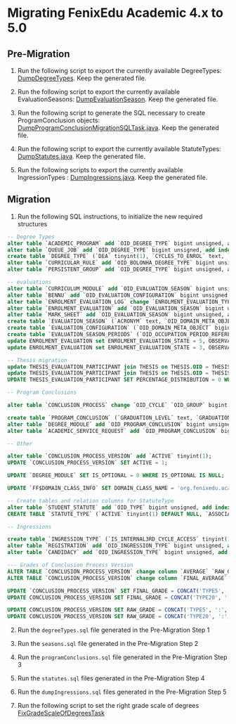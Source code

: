 # Migrating FenixEdu Academic 4.x to 5.0

## Pre-Migration

1. Run the following script to export the currently available DegreeTypes: [DumpDegreeTypes](https://gist.github.com/jcarvalho/00aa8e194603fd26ec1d). Keep the generated file.

2. Run the following script to export the currently available EvaluationSeasons: [DumpEvaluationSeason](https://gist.github.com/pedrosan7os/53ff0165cf13266857f9). Keep the generated file.

3. Run the following script to generate the SQL necessary to create ProgramConclusion objects: [DumpProgramConclusionMigrationSQLTask.java](https://gist.github.com/sergiofbsilva/2f4b88377536a6ff0c68). Keep the generated file.

4. Run the following script to export the currently available StatuteTypes: [DumpStatutes.java](https://gist.github.com/jcarvalho/90205db88544e340dc2e). Keep the generated file.

5. Run the following scripts to export the currently available IngressionTypes : [DumpIngressions.java](https://gist.github.com/jcarvalho/cbda742415f67129bc39). Keep the generated file.

## Migration

1. Run the following SQL instructions, to initialize the new required structures

```sql
-- Degree Types
alter table `ACADEMIC_PROGRAM` add `OID_DEGREE_TYPE` bigint unsigned, add index (OID_DEGREE_TYPE);
alter table `QUEUE_JOB` add `OID_DEGREE_TYPE` bigint unsigned, add index (OID_DEGREE_TYPE);
create table `DEGREE_TYPE` (`DEA` tinyint(1), `CYCLES_TO_ENROL` text, `MASTER_DEGREE` tinyint(1), `CYCLES` text, `OID_BENNU` bigint unsigned, `OID_DOMAIN_META_OBJECT` bigint unsigned, `BOLONHA` tinyint(1), `DEGREE_TYPE` tinyint(1), `OID` bigint unsigned, `EMPTY` tinyint(1), `DFA` tinyint(1), `NAME` text, primary key (OID), index (OID_BENNU), index (OID)) ENGINE=InnoDB, character set utf8;
alter table `CURRICULAR_RULE` add `OID_BOLONHA_DEGREE_TYPE` bigint unsigned, add index (OID_BOLONHA_DEGREE_TYPE);
alter table `PERSISTENT_GROUP` add `OID_DEGREE_TYPE` bigint unsigned, add index (OID_DEGREE_TYPE);

-- evaluations
alter table `CURRICULUM_MODULE` add `OID_EVALUATION_SEASON` bigint unsigned, add index (OID_EVALUATION_SEASON);
alter table `BENNU` add `OID_EVALUATION_CONFIGURATION` bigint unsigned;
alter table `ENROLMENT_EVALUATION_LOG` change `ENROLMENT_EVALUATION_TYPE` `EVALUATION_SEASON` text;
alter table `ENROLMENT_EVALUATION` add `OID_EVALUATION_SEASON` bigint unsigned, add index (OID_EVALUATION_SEASON);
alter table `MARK_SHEET` add `OID_EVALUATION_SEASON` bigint unsigned, add index (OID_EVALUATION_SEASON);
create table `EVALUATION_SEASON` (`ACRONYM` text, `OID_DOMAIN_META_OBJECT` bigint unsigned, `IMPROVEMENT` tinyint(1), `OID_EVALUATION_CONFIGURATION` bigint unsigned, `OID` bigint unsigned, `SPECIAL_AUTHORIZATION` tinyint(1), `SPECIAL` tinyint(1), `NORMAL` tinyint(1), `NAME` text, `OID_EVALUATION_CONFIGURATION_AS_DEFAULT` bigint unsigned, primary key (OID), index (OID_EVALUATION_CONFIGURATION), index (OID)) ENGINE=InnoDB, character set utf8;
create table `EVALUATION_CONFIGURATION` (`OID_DOMAIN_META_OBJECT` bigint unsigned, `OID_DEFAULT_EVALUATION_SEASON` bigint unsigned, `OID_ROOT` bigint unsigned, `OID` bigint unsigned, primary key (OID), index (OID)) ENGINE=InnoDB, character set utf8;
create table `EVALUATION_SEASON_PERIODS` (`OID_OCCUPATION_PERIOD_REFERENCE` bigint unsigned, `OID_EVALUATION_SEASON` bigint unsigned, primary key (OID_OCCUPATION_PERIOD_REFERENCE, OID_EVALUATION_SEASON), index (OID_OCCUPATION_PERIOD_REFERENCE), index (OID_EVALUATION_SEASON)) ENGINE=InnoDB, character set utf8;
update ENROLMENT_EVALUATION set ENROLMENT_EVALUATION_STATE = 5, OBSERVATION = null where OBSERVATION = 'RECTIFICADO';
update ENROLMENT_EVALUATION set ENROLMENT_EVALUATION_STATE = 3, OBSERVATION = null where OBSERVATION = 'RECTIFICAÇÃO';

-- Thesis migration
update THESIS_EVALUATION_PARTICIPANT join THESIS on THESIS.OID = THESIS_EVALUATION_PARTICIPANT.OID_THESIS set THESIS_EVALUATION_PARTICIPANT.PERCENTAGE_DISTRIBUTION = THESIS.ORIENTATOR_CREDITS_DISTRIBUTION where THESIS_EVALUATION_PARTICIPANT.TYPE = 'ORIENTATOR' and THESIS_EVALUATION_PARTICIPANT.PERCENTAGE_DISTRIBUTION is null;
update THESIS_EVALUATION_PARTICIPANT join THESIS on THESIS.OID = THESIS_EVALUATION_PARTICIPANT.OID_THESIS set THESIS_EVALUATION_PARTICIPANT.PERCENTAGE_DISTRIBUTION = (100 - THESIS.ORIENTATOR_CREDITS_DISTRIBUTION) where THESIS_EVALUATION_PARTICIPANT.TYPE = 'COORIENTATOR' and THESIS_EVALUATION_PARTICIPANT.PERCENTAGE_DISTRIBUTION is null;
UPDATE THESIS_EVALUATION_PARTICIPANT SET PERCENTAGE_DISTRIBUTION = 0 WHERE PERCENTAGE_DISTRIBUTION IS NULL;

-- Program Conclusions

alter table `CONCLUSION_PROCESS` change `OID_CYCLE` `OID_GROUP` bigint unsigned;

create table `PROGRAM_CONCLUSION` (`GRADUATION_LEVEL` text, `GRADUATION_TITLE` text, `SKIP_VALIDATION` tinyint(1), `DESCRIPTION` text, `AVERAGE_EDITABLE` tinyint(1), `OID_DOMAIN_META_OBJECT` bigint unsigned, `OID_ROOT` bigint unsigned, `EVENT_TYPES` text, `OID` bigint unsigned, `TARGET_STATE` text, `ALUMNI_PROVIDER` tinyint(1), `NAME` text, primary key (OID), index (OID_ROOT), index (OID)) ENGINE=InnoDB, character set utf8;
alter table `DEGREE_MODULE` add `OID_PROGRAM_CONCLUSION` bigint unsigned, add index (OID_PROGRAM_CONCLUSION);
alter table `ACADEMIC_SERVICE_REQUEST` add `OID_PROGRAM_CONCLUSION` bigint unsigned, add index (OID_PROGRAM_CONCLUSION);

-- Other

alter table `CONCLUSION_PROCESS_VERSION` add `ACTIVE` tinyint(1);
UPDATE `CONCLUSION_PROCESS_VERSION` SET ACTIVE = 1;

UPDATE `DEGREE_MODULE` SET IS_OPTIONAL = 0 WHERE IS_OPTIONAL IS NULL;

UPDATE `FF$DOMAIN_CLASS_INFO` SET DOMAIN_CLASS_NAME = 'org.fenixedu.academic.domain.student.curriculum.ProgramConclusionProcess' where DOMAIN_CLASS_NAME = 'org.fenixedu.academic.domain.student.curriculum.CycleConclusionProcess';

-- Create tables and relation columns for StatuteType
alter table `STUDENT_STATUTE` add `OID_TYPE` bigint unsigned, add index (OID_TYPE);
CREATE TABLE `STATUTE_TYPE` (`ACTIVE` tinyint(1) DEFAULT NULL, `ASSOCIATIVE_LEADER_STATUTE` tinyint(1) DEFAULT NULL, `EXPLICIT_CREATION` tinyint(1) DEFAULT NULL, `OID` bigint(20) unsigned NOT NULL DEFAULT '0', `WORKING_STUDENT_STATUTE` tinyint(1) DEFAULT NULL, `SENIOR_STATUTE` tinyint(1) DEFAULT NULL, `NAME` text, `VISIBLE` tinyint(1) DEFAULT NULL, `OID_ROOT_DOMAIN_OBJECT` bigint(20) unsigned DEFAULT NULL, `CODE` text, `GRANT_OWNER_STATUTE` tinyint(1) DEFAULT NULL, `SPECIAL_SEASON_GRANTED_BY_REQUEST` tinyint(1) DEFAULT NULL, `OID_DOMAIN_META_OBJECT` bigint(20) unsigned DEFAULT NULL, `HANDICAPPED_STATUTE` tinyint(1) DEFAULT NULL, `SPECIAL_SEASON_GRANTED` tinyint(1) DEFAULT NULL, PRIMARY KEY (`OID`), KEY `OID_ROOT_DOMAIN_OBJECT` (`OID_ROOT_DOMAIN_OBJECT`), KEY `OID` (`OID`)) ENGINE=InnoDB DEFAULT CHARSET=utf8;

-- Ingressions

create table `INGRESSION_TYPE` (`IS_INTERNAL3RD_CYCLE_ACCESS` tinyint(1), `IS_ISOLATED_CURRICULAR_UNITS` tinyint(1), `IS_EXTERNAL_DEGREE_CHANGE` tinyint(1), `IS_DIRECT_ACCESS_FROM1ST_CYCLE` tinyint(1), `IS_MIDDLE_AND_SUPERIOR_COURSES` tinyint(1), `IS_TRANSFER` tinyint(1), `IS_OVER23` tinyint(1), `OID` bigint unsigned, `IS_INTERNAL2ND_CYCLE_ACCESS` tinyint(1), `IS_FIRST_CYCLE_ATTRIBUTION` tinyint(1), `OID_ROOT_DOMAIN_OBJECT` bigint unsigned, `CODE` text, `DESCRIPTION` text, `OID_DOMAIN_META_OBJECT` bigint unsigned, `HAS_ENTRY_PHASE` tinyint(1), `IS_HANDICAPPED_CONTINGENT` tinyint(1), `IS_INTERNAL_DEGREE_CHANGE` tinyint(1), `IS_RE_INGRESSION` tinyint(1), primary key (OID), index (OID_ROOT_DOMAIN_OBJECT), index (OID)) ENGINE=InnoDB, character set utf8;
alter table `REGISTRATION` add `OID_INGRESSION_TYPE` bigint unsigned, add index (OID_INGRESSION_TYPE);
alter table `CANDIDACY` add `OID_INGRESSION_TYPE` bigint unsigned, add index (OID_INGRESSION_TYPE);

--- Grades of Conclusion Process Version
ALTER TABLE `CONCLUSION_PROCESS_VERSION` change column `AVERAGE` `RAW_GRADE` mediumtext;
ALTER TABLE `CONCLUSION_PROCESS_VERSION` change column `FINAL_AVERAGE` `FINAL_GRADE` mediumtext;

UPDATE `CONCLUSION_PROCESS_VERSION` SET FINAL_GRADE = CONCAT('TYPE5', ':', FINAL_GRADE) WHERE CAST(FINAL_GRADE AS INTEGER) BETWEEN 0 AND 5;
UPDATE CONCLUSION_PROCESS_VERSION SET FINAL_GRADE = CONCAT('TYPE20', ':', FINAL_GRADE) WHERE CAST(FINAL_GRADE AS INTEGER) BETWEEN 10 AND 20;

UPDATE CONCLUSION_PROCESS_VERSION SET RAW_GRADE = CONCAT('TYPE5', ':', RAW_GRADE) WHERE CAST(RAW_GRADE AS DOUBLE) BETWEEN 0 AND 5;
UPDATE CONCLUSION_PROCESS_VERSION SET RAW_GRADE = CONCAT('TYPE20', ':', RAW_GRADE) WHERE CAST(RAW_GRADE AS DOUBLE) BETWEEN 10 AND 20;
```

2. Run the `degreeTypes.sql` file generated in the Pre-Migration Step 1

3. Run the `seasons.sql` file generated in the Pre-Migration Step 2

4. Run the `programConclusions.sql` file generated in the Pre-Migration Step 3

5. Run the `statutes.sql` files generated in the Pre-Migration Step 4

6. Run the `dumpIngressions.sql` files generated in the Pre-Migration Step 5

7. Run the following script to set the right grade scale of degrees [FixGradeScaleOfDegreesTask](https://gist.github.com/sergiofbsilva/0635de0ad75640570066)
